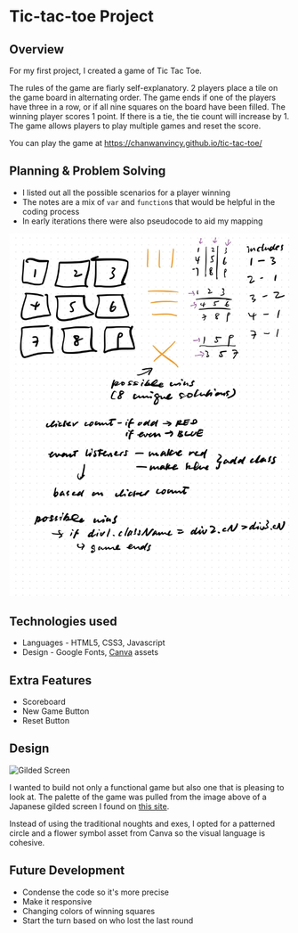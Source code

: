 # Tic-tac-toe Project

## Overview
For my first project, I created a game of Tic Tac Toe.

The rules of the game are fiarly self-explanatory. 2 players place a tile on the game board in alternating order. The game ends if one of the players have three in a row, or if all nine squares on the board have been filled. The winning player scores 1 point. If there is a tie, the tie count will increase by 1. The game allows players to play multiple games and reset the score.

You can play the game at https://chanwanvincy.github.io/tic-tac-toe/

## Planning & Problem Solving
- I listed out all the possible scenarios for a player winning
- The notes are a mix of `var` and `function`s that would be helpful in the coding process
- In early iterations there were also pseudocode to aid my mapping

![Planning notes](vincy-ttt-notes.jpg)

## Technologies used
- Languages - HTML5, CSS3, Javascript
- Design - Google Fonts, [Canva](https://www.canva.com/) assets

## Extra Features
- Scoreboard
- New Game Button
- Reset Button

## Design
![Gilded Screen](https://cdn.shopify.com/s/files/1/0027/7141/9249/files/Japan-Color-Palette-7.jpg)

I wanted to build not only a functional game but also one that is pleasing to look at. The palette of the game was pulled from the image above of a Japanese gilded screen I found on [this site](https://smithhonig.com/blogs/blog/color-palettes-inspired-by-japan-japanese-color-palettes). 

Instead of using the traditional noughts and exes, I opted for a patterned circle and a flower symbol asset from Canva so the visual language is cohesive.

## Future Development
- Condense the code so it's more precise
- Make it responsive
- Changing colors of winning squares
- Start the turn based on who lost the last round